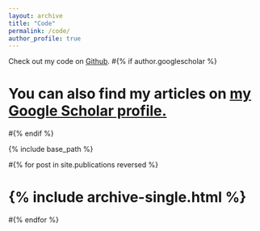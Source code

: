 ```yaml
---
layout: archive
title: "Code"
permalink: /code/
author_profile: true
---
```


Check out my code on [Github](https://github.com/LuiseRauer/).
#{% if author.googlescholar %}
#  You can also find my articles on <u><a href="{{author.googlescholar}}">my Google Scholar profile</a>.</u>
#{% endif %}

{% include base_path %}

#{% for post in site.publications reversed %}
#  {% include archive-single.html %}
#{% endfor %}
